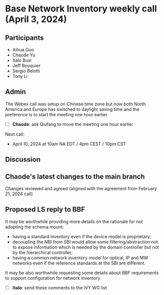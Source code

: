 # Base Network Inventory weekly call (April 3, 2024)

## Participants

- Aihua Guo
- Chaode Yu
- Italo Busi
- Jeff Bouquier
- Sergio Belotti
- Tony Li

## Admin

The Webex call was setup on Chinese time zone but now both North America and Europe has switched to daylight saving time and the preference is to start the meeting one hour earlier

- [ ] **Chaode**: ask Qiufang to move the meeting one hour earlier

Next call:

- April 10, 2024 at 10am NA EDT / 4pm CEST / 10pm CST

## Discussion

## Chaode's latest changes to the main branch

Changes reviewed and agreed (aligned with the agreement from February 21, 2024 call)

## Proposed LS reply to BBF

It may be worthwhile providing more details on the rationale for not adopting the schema mount:
- having a standard inventory even if the device model is proprietary;
- decoupling the NBI from SBI would allow some filtering/abstraction not to expose information which is needed by the domain controller but not by the hierarchical controller;
- having a common network inventory model for optical, IP and MW networks even if the reference standards at the SBI are different.

It may be also worthwhile requesting some details about BBF requirements to support configuration for network inventory

- [ ] **Italo**: send these comments to the IVY WG list
